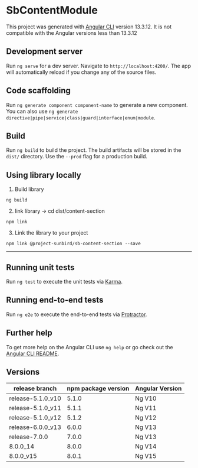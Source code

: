 # SbContentModule

This project was generated with [Angular CLI](https://github.com/angular/angular-cli) version 13.3.12.
It is not compatible with the Angular versions less than 13.3.12

## Development server

Run `ng serve` for a dev server. Navigate to `http://localhost:4200/`. The app will automatically reload if you change any of the source files.

## Code scaffolding

Run `ng generate component component-name` to generate a new component. You can also use `ng generate directive|pipe|service|class|guard|interface|enum|module`.

## Build

Run `ng build` to build the project. The build artifacts will be stored in the `dist/` directory. Use the `--prod` flag for a production build.

## Using library locally

1. Build library
```console
ng build
```
2. link library
   -> cd dist/content-section
```console
npm link
```
3. Link the library to your project
```console
npm link @project-sunbird/sb-content-section --save
```
---

## Running unit tests

Run `ng test` to execute the unit tests via [Karma](https://karma-runner.github.io).

## Running end-to-end tests

Run `ng e2e` to execute the end-to-end tests via [Protractor](http://www.protractortest.org/).

## Further help

To get more help on the Angular CLI use `ng help` or go check out the [Angular CLI README](https://github.com/angular/angular-cli/blob/master/README.md).

## Versions

| release branch    | npm package version | Angular Version |
|-------------------|---------------------|-----------------|
| release-5.1.0_v10 |      5.1.0          |     Ng V10      |
| release-5.1.0_v11 |      5.1.1          |     Ng V11      |
| release-5.1.0_v12 |      5.1.2          |     Ng V12      |
| release-6.0.0_v13 |      6.0.0          |     Ng V13      |
| release-7.0.0     |      7.0.0          |     Ng V13      |
| 8.0.0_14          |      8.0.0          |     Ng V14      |
| 8.0.0_v15         |      8.0.1          |     Ng V15      |




